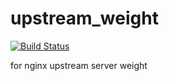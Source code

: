 # upstream_weight

[![Build Status](https://travis-ci.com/xunull/upstream_weight.svg?branch=main)](https://travis-ci.com/github/xunull/upstream_weight)


for nginx upstream server weight

